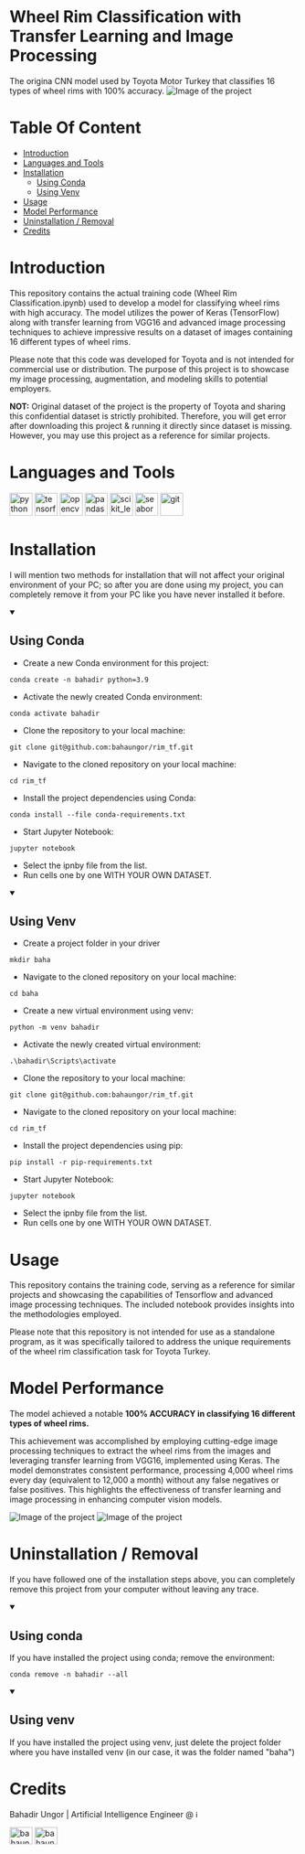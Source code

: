 # Wheel Rim Classification with Transfer Learning and Image Processing
The origina CNN model used by Toyota Motor Turkey that classifies 16 types of wheel rims with 100% accuracy.
![Image of the project](./images/project-image.png)

# Table Of Content
- [Introduction](#introduction)
- [Languages and Tools](#languages-and-tools)
- [Installation](#installation)
   - [Using Conda](#using-conda)
   - [Using Venv](#using-venv)
- [Usage](#usage)
- [Model Performance](#model-performance)
- [Uninstallation / Removal](#uninstallation--removal)
- [Credits](#credits)

# Introduction
This repository contains the actual training code (Wheel Rim Classification.ipynb) used to develop a model for classifying wheel rims with high accuracy. The model utilizes the power of Keras (TensorFlow) along with transfer learning from VGG16 and advanced image processing techniques to achieve impressive results on a dataset of images containing 16 different types of wheel rims.

Please note that this code was developed for Toyota and is not intended for commercial use or distribution. The purpose of this project is to showcase my image processing, augmentation, and modeling skills to potential employers.

**NOT:** Original dataset of the project is the property of Toyota and sharing this confidential dataset is strictly prohibited. Therefore, you will get error after downloading this project & running it directly since dataset is missing. However, you may use this project as a reference for similar projects.

# Languages and Tools
<p align="left">
<a href="https://www.python.org" target="_blank" rel="noreferrer"><img src="https://raw.githubusercontent.com/devicons/devicon/master/icons/python/python-original.svg" alt="python" width="40" height="40"/></a>
<a href="https://www.tensorflow.org" target="_blank" rel="noreferrer"> <img src="https://www.vectorlogo.zone/logos/tensorflow/tensorflow-icon.svg" alt="tensorflow" width="40" height="40"/></a>
<!-- <a href="https://pytorch.org/" target="_blank" rel="noreferrer"><img src="https://www.vectorlogo.zone/logos/pytorch/pytorch-icon.svg" alt="pytorch" width="40" height="40"/></a> -->
<a href="https://opencv.org/" target="_blank" rel="noreferrer"><img src="https://www.vectorlogo.zone/logos/opencv/opencv-icon.svg" alt="opencv" width="40" height="40"/></a>
<a href="https://pandas.pydata.org/" target="_blank" rel="noreferrer"><img src="https://raw.githubusercontent.com/devicons/devicon/2ae2a900d2f041da66e950e4d48052658d850630/icons/pandas/pandas-original.svg" alt="pandas" width="40" height="40"/></a>
<a href="https://scikit-learn.org/" target="_blank" rel="noreferrer"> <img src="https://upload.wikimedia.org/wikipedia/commons/0/05/Scikit_learn_logo_small.svg" alt="scikit_learn" width="40" height="40"/></a>
<a href="https://seaborn.pydata.org/" target="_blank" rel="noreferrer"> <img src="https://seaborn.pydata.org/_images/logo-mark-lightbg.svg" alt="seaborn" width="40" height="40"/></a>
<a href="https://git-scm.com/" target="_blank" rel="noreferrer"> <img src="https://www.vectorlogo.zone/logos/git-scm/git-scm-icon.svg" alt="git" width="40" height="40"/> </a>
</p>

# Installation
I will mention two methods for installation that will not affect your original environment of your PC; so after you are done using my project, you can completely remove it from your PC like you have never installed it before.

<details open><summary><h2>Using Conda</h2></summary>

* Create a new Conda environment for this project:
```
conda create -n bahadir python=3.9
```
* Activate the newly created Conda environment:
```
conda activate bahadir
```
* Clone the repository to your local machine:
```
git clone git@github.com:bahaungor/rim_tf.git
```
* Navigate to the cloned repository on your local machine:
```
cd rim_tf
```
* Install the project dependencies using Conda:
```
conda install --file conda-requirements.txt
```
* Start Jupyter Notebook:
```
jupyter notebook
```
* Select the ipnby file from the list.
* Run cells one by one WITH YOUR OWN DATASET.

</details>

<details open><summary><h2>Using Venv</h2></summary>

* Create a project folder in your driver
```
mkdir baha
```
* Navigate to the cloned repository on your local machine:
```
cd baha
```
* Create a new virtual environment using venv:
```
python -m venv bahadir
```
* Activate the newly created virtual environment:
```
.\bahadir\Scripts\activate
```
* Clone the repository to your local machine:
```
git clone git@github.com:bahaungor/rim_tf.git
```
* Navigate to the cloned repository on your local machine:
```
cd rim_tf
```
* Install the project dependencies using pip:
```
pip install -r pip-requirements.txt
```
* Start Jupyter Notebook:
```
jupyter notebook
```
* Select the ipnby file from the list.
* Run cells one by one WITH YOUR OWN DATASET.

</details>

# Usage
This repository contains the training code, serving as a reference for similar projects and showcasing the capabilities of Tensorflow and advanced image processing techniques. The included notebook provides insights into the methodologies employed.

Please note that this repository is not intended for use as a standalone program, as it was specifically tailored to address the unique requirements of the wheel rim classification task for Toyota Turkey.

# Model Performance
The model achieved a notable **100% ACCURACY in classifying 16 different types of wheel rims.**

This achievement was accomplished by employing cutting-edge image processing techniques to extract the wheel rims from the images and leveraging transfer learning from VGG16, implemented using Keras. The model demonstrates consistent performance, processing 4,000 wheel rims every day (equivalent to 12,000 a month) without any false negatives or false positives. This highlights the effectiveness of transfer learning and image processing in enhancing computer vision models.

![Image of the project](./images/project-image-2.png)
![Image of the project](./images/project-image-3.png)

# Uninstallation / Removal
If you have followed one of the installation steps above, you can completely remove this project from your computer without leaving any trace.

<details open><summary><h2>Using conda</h2></summary>

If you have installed the project using conda; remove the environment:
```
conda remove -n bahadir --all
```

</details>

<details open><summary><h2>Using venv</h2></summary>

If you have installed the project using venv, just delete the project folder where you have installed venv (in our case, it was the folder named "baha")

</details>

# Credits
Bahadir Ungor | Artificial Intelligence Engineer @ <a href="#credits"><img src="https://www.firstindianarobotics.org/wp/media/Toyota-text-logo-3000x550-1.png" alt="image_alt_text" height="13" max-width="100%"/></a>

<p align="left">
<a href="https://linkedin.com/in/bahaungor" target="blank"><img align="center" src="https://cdn.jsdelivr.net/npm/simple-icons@3.0.1/icons/linkedin.svg" alt="bahaungor" height="30" width="40" /></a>
<a href="https://github.com/bahaungor" target="_blank"><img align="center" src="https://cdn.jsdelivr.net/npm/simple-icons@3.0.1/icons/github.svg" alt="bahaungor" height="30" width="40"/></a>
</p>
